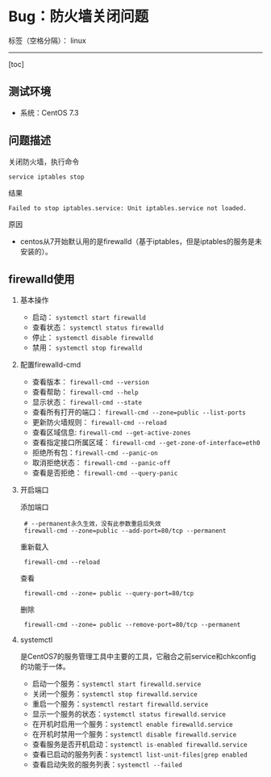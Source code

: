 ﻿# Bug：防火墙关闭问题

标签（空格分隔）： linux

---
[toc]

## 测试环境

- 系统：CentOS 7.3

## 问题描述

关闭防火墙，执行命令

	service iptables stop	

结果	

	Failed to stop iptables.service: Unit iptables.service not loaded.

原因

- centos从7开始默认用的是firewalld（基于iptables，但是iptables的服务是未安装的）。

## firewalld使用

1. 基本操作

	- 启动： `systemctl start firewalld`
	- 查看状态： `systemctl status firewalld` 
	- 停止： `systemctl disable firewalld`
	- 禁用： `systemctl stop firewalld`

2. 配置firewalld-cmd

	- 查看版本： `firewall-cmd --version`
	- 查看帮助： `firewall-cmd --help`
	- 显示状态： `firewall-cmd --state`
	- 查看所有打开的端口： `firewall-cmd --zone=public --list-ports`
	- 更新防火墙规则： `firewall-cmd --reload`
	- 查看区域信息:  `firewall-cmd --get-active-zones`
	- 查看指定接口所属区域： `firewall-cmd --get-zone-of-interface=eth0`
	- 拒绝所有包：`firewall-cmd --panic-on`
	- 取消拒绝状态： `firewall-cmd --panic-off`
	- 查看是否拒绝： `firewall-cmd --query-panic`

3. 开启端口

	添加端口

		# --permanent永久生效，没有此参数重启后失效
		firewall-cmd --zone=public --add-port=80/tcp --permanent

	重新载入
		
		firewall-cmd --reload

	查看
		
		firewall-cmd --zone= public --query-port=80/tcp

	删除

		firewall-cmd --zone= public --remove-port=80/tcp --permanent
 
4. systemctl

	是CentOS7的服务管理工具中主要的工具，它融合之前service和chkconfig的功能于一体。

	- 启动一个服务：`systemctl start firewalld.service`
	- 关闭一个服务：`systemctl stop firewalld.service`
	- 重启一个服务：`systemctl restart firewalld.service`
	- 显示一个服务的状态：`systemctl status firewalld.service`
	- 在开机时启用一个服务：`systemctl enable firewalld.service`
	- 在开机时禁用一个服务：`systemctl disable firewalld.service`
	- 查看服务是否开机启动：`systemctl is-enabled firewalld.service`
	- 查看已启动的服务列表：`systemctl list-unit-files|grep enabled`
	- 查看启动失败的服务列表：`systemctl --failed`




